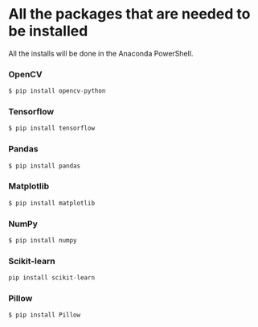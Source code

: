 # All the packages that are needed to be installed

All the installs will be done in the Anaconda PowerShell.

### OpenCV
```python
$ pip install opencv-python
```

### Tensorflow
```python 
$ pip install tensorflow
```

### Pandas
```python
$ pip install pandas
```

### Matplotlib
```python
$ pip install matplotlib
```

### NumPy
```python
$ pip install numpy
```

### Scikit-learn
```python
pip install scikit-learn
```

### Pillow
```python
$ pip install Pillow
```